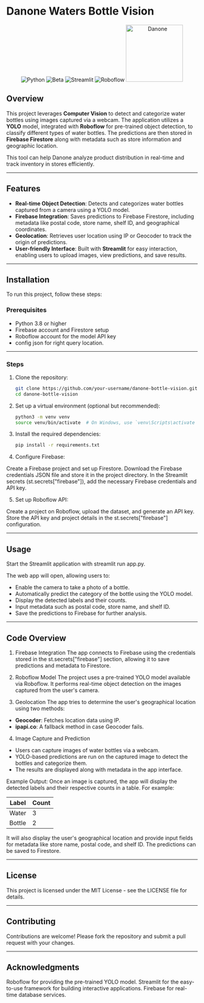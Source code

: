 # Danone Waters Bottle Vision

<div align="center">
    <img src="https://img.shields.io/badge/Python-3776AB?style=flat&logo=python&logoColor=white" alt="Python">
    <img src="https://img.shields.io/badge/Beta-000000?style=flat&logo=beta&logoColor=white" alt="Beta">
    <img src="https://img.shields.io/badge/Streamlit-FF4B4B?style=flat&logo=streamlit&logoColor=white" alt="Streamlit">
    <img src="https://img.shields.io/badge/Roboflow-FFD700?style=flat&logo=roboflow&logoColor=black" alt="Roboflow">
    <img src="https://www.danoneespana.es/content/dam/corp/local/esp/5_noticias/recursos/logotipos/00_danone0.jpg" alt="Danone" width="150">
</div>


## Overview

This project leverages **Computer Vision** to detect and categorize water bottles using images captured via a webcam. The application utilizes a **YOLO** model, integrated with **Roboflow** for pre-trained object detection, to classify different types of water bottles. The predictions are then stored in **Firebase Firestore** along with metadata such as store information and geographic location.

This tool can help Danone analyze product distribution in real-time and track inventory in stores efficiently.

---

## Features

- **Real-time Object Detection**: Detects and categorizes water bottles captured from a camera using a YOLO model.
- **Firebase Integration**: Saves predictions to Firebase Firestore, including metadata like postal code, store name, shelf ID, and geographical coordinates.
- **Geolocation**: Retrieves user location using IP or Geocoder to track the origin of predictions.
- **User-friendly Interface**: Built with **Streamlit** for easy interaction, enabling users to upload images, view predictions, and save results.

---

## Installation

To run this project, follow these steps:

### Prerequisites

- Python 3.8 or higher
- Firebase account and Firestore setup
- Roboflow account for the model API key
- config json for right query location.

---
### Steps

1. Clone the repository:

   ```bash
   git clone https://github.com/your-username/danone-bottle-vision.git
   cd danone-bottle-vision


2. Set up a virtual environment (optional but recommended):

   ```bash
   python3 -m venv venv
   source venv/bin/activate  # On Windows, use `venv\Scripts\activate

3. Install the required dependencies:

   ```bash
   pip install -r requirements.txt

4. Configure Firebase:

Create a Firebase project and set up Firestore.
Download the Firebase credentials JSON file and store it in the project directory.
In the Streamlit secrets (st.secrets["firebase"]), add the necessary Firebase credentials and API key.

5. Set up Roboflow API:

Create a project on Roboflow, upload the dataset, and generate an API key.
Store the API key and project details in the st.secrets["firebase"] configuration.

---

## Usage
Start the Streamlit application with streamlit run app.py.

The web app will open, allowing users to:

- Enable the camera to take a photo of a bottle.
- Automatically predict the category of the bottle using the YOLO model.
- Display the detected labels and their counts.
- Input metadata such as postal code, store name, and shelf ID.
- Save the predictions to Firebase for further analysis.
---
## Code Overview

1. Firebase Integration
The app connects to Firebase using the credentials stored in the st.secrets["firebase"] section, allowing it to save predictions and metadata to Firestore.

2. Roboflow Model
The project uses a pre-trained YOLO model available via Roboflow. It performs real-time object detection on the images captured from the user's camera.

3. Geolocation
The app tries to determine the user's geographical location using two methods:

* **Geocoder**: Fetches location data using IP.
* **ipapi.co**: A fallback method in case Geocoder fails.

4. Image Capture and Prediction

* Users can capture images of water bottles via a webcam.
* YOLO-based predictions are run on the captured image to detect the bottles and categorize them.
* The results are displayed along with metadata in the app interface.

Example Output:
Once an image is captured, the app will display the detected labels and their respective counts in a table. For example:

<div align="center">

| Label  | Count |
|--------|-------|
| Water  | 3     |
| Bottle | 2     |

</div>

It will also display the user's geographical location and provide input fields for metadata like store name, postal code, and shelf ID. The predictions can be saved to Firestore.

---
## License
This project is licensed under the MIT License - see the LICENSE file for details.

---
## Contributing
Contributions are welcome! Please fork the repository and submit a pull request with your changes.

---
## Acknowledgments
Roboflow for providing the pre-trained YOLO model.
Streamlit for the easy-to-use framework for building interactive applications.
Firebase for real-time database services.
